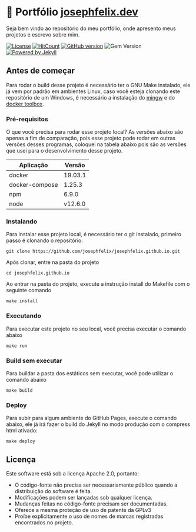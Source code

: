 # :rocket: Portfólio [josephfelix.dev](https://josephfelix.dev)
Seja bem vindo ao repositório do meu portfólio, onde apresento meus projetos e escrevo sobre mim.

[![License](https://img.shields.io/badge/License-Apache%202.0-blue.svg)](https://opensource.org/licenses/Apache-2.0) [![HitCount](http://hits.dwyl.com/josephfelix/josephfelix.github.io.svg)](http://hits.dwyl.com/josephfelix/josephfelix.github.io.svg) [![GitHub version](https://badge.fury.io/gh/josephfelix%2Fjosephfelix.github.io.svg)](https://badge.fury.io/gh/josephfelix%2Fjosephfelix.github.io) ![Gem Version](https://img.shields.io/gem/v/jekyll.svg) [![Powered by Jekyll](https://camo.githubusercontent.com/ccbbb10ab4fd9de0790a00d834ef090b3dcb7070/68747470733a2f2f696d672e736869656c64732e696f2f62616467652f706f77657265645f62792d4a656b796c6c2d7265642e737667)](https://jekyllrb.com)

## Antes de começar
Para rodar o build desse projeto é necessário ter o GNU Make instalado, ele já vem por padrão em ambientes Linux, caso você esteja clonando este repositório de um Windows, é necessário a instalação do [mingw](http://www.mingw.org/) e do [docker toolbox](https://docs.docker.com/toolbox/toolbox_install_windows/).

### Pré-requisitos
O que você precisa para rodar esse projeto local?
As versões abaixo são apenas a fim de comparação, pois esse projeto pode rodar em outras versões desses programas, coloquei na tabela abaixo pois são as versões que usei para o desenvolvimento desse projeto.

| Aplicação       | Versão   |
| --------------- | -------- |
| docker          | 19.03.1  |
| docker-compose  | 1.25.3   |
| npm             | 6.9.0    |
| node            | v12.6.0  |

### Instalando
Para instalar esse projeto local, é necessário ter o git instalado, primeiro passo é clonando o repositório:
```
git clone https://github.com/josephfelix/josephfelix.github.io.git
```

Após clonar, entre na pasta do projeto
```
cd josephfelix.github.io
```

Ao entrar na pasta do projeto, execute a instrução install do Makefile com o seguinte comando

```
make install
```

### Executando
Para executar este projeto no seu local, você precisa executar o comando abaixo

```
make run
```

### Build sem executar
Para buildar a pasta dos estáticos sem executar, você pode utilizar o comando abaixo

```
make build
```

### Deploy
Para subir para algum ambiente do GitHub Pages, execute o comando abaixo, ele já irá fazer o build do Jekyll no modo produção com o compress html ativado:

```
make deploy
```

## Licença
Este software está sob a licença Apache 2.0, portanto:

- O código-fonte não precisa ser necessariamente público quando a distribuição do software é feita.
- Modificações podem ser lançadas sob qualquer licença.
- Mudanças feitas no código-fonte precisam ser documentadas.
- Oferece a mesma proteção de uso de patente da GPLv3
- Proíbe explicitamente o uso de nomes de marcas registradas encontrados no projeto.